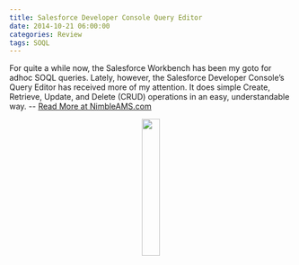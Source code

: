 ```yaml
---
title: Salesforce Developer Console Query Editor
date: 2014-10-21 06:00:00
categories: Review
tags: SOQL
---
```

For quite a while now, the Salesforce Workbench has been my goto for adhoc SOQL queries. Lately, however, the Salesforce Developer Console’s Query Editor has received more of my attention. It does simple Create, Retrieve, Update, and Delete (CRUD) operations in an easy, understandable way. -- [Read More at NimbleAMS.com](http://www.nimbleams.com/blog/2014/10/21/salesforce-developer-console-query-editor/)
<div align="center"><img src="https://lh6.googleusercontent.com/_mRw30rQgH4554l68o3d74tZ_hDixoHw_9bt62GYb7mMdcCpx05i-JzbnGWT_kzd_TBm6qKzIcNJ_7KY_DRZgEO4u3CPFRDP_XybzHQ1582a6Bk0K9JT1VUl2sIUAS50YA" width="25%;" height="25%"/></div>
 